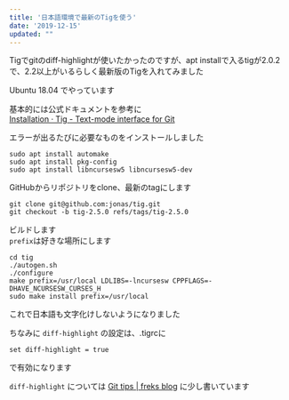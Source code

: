 ```yaml
---
title: '日本語環境で最新のTigを使う'
date: '2019-12-15'
updated: ""
---
```


Tigでgitのdiff-highlightが使いたかったのですが、apt installで入るtigが2.0.2で、2.2以上がいるらしく最新版のTigを入れてみました

Ubuntu 18.04 でやっています

基本的には公式ドキュメントを参考に  
[Installation · Tig \- Text\-mode interface for Git](https://jonas.github.io/tig/INSTALL.html)

エラーが出るたびに必要なものをインストールしました

```
sudo apt install automake
sudo apt install pkg-config
sudo apt install libncursesw5 libncursesw5-dev
```

GitHubからリポジトリをclone、最新のtagにします

```
git clone git@github.com:jonas/tig.git
git checkout -b tig-2.5.0 refs/tags/tig-2.5.0
```

ビルドします  
`prefix`は好きな場所にします  

```
cd tig
./autogen.sh
./configure
make prefix=/usr/local LDLIBS=-lncursesw CPPFLAGS=-DHAVE_NCURSESW_CURSES_H
sudo make install prefix=/usr/local
```

これで日本語も文字化けしないようになりました

ちなみに `diff-highlight` の設定は、.tigrcに

```
set diff-highlight = true
```

で有効になります

`diff-highlight` については [Git tips \| freks blog](/git/) に少し書いています

